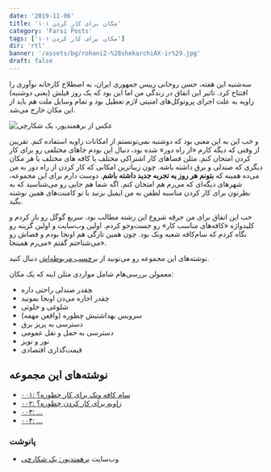 ```yaml
---
date: '2019-11-06'
title: '۱۰۱ مکان برای کار کردن'
category: 'Farsi Posts'
tags: ['۱۰۱ مکان برای کار کردن']
dir: 'rtl'
banner: '/assets/bg/rohani2-%28shekarchiAX-ir%29.jpg'
draft: false
---
```


سه‌شنبه این هفته، حسن روحانی رییس جمهوری ایران، به اصطلاح کارخانه نوآوری را افتتاح کرد. تاثیر این اتفاق در زندگی من اما این بود که یک روز قبلش (یعنی دوشنبه) زاویه به علت اجرای پروتوکل‌های امنیتی لازم تعطیل بود و تمام وسایل ملت هم باید از این مکان خارج می‌شد.

![عکس از برهمندپور، یک شکارچی](/assets/bg/rohani3-%28shekarchiAX-ir%29.jpg)

و خب این به این معنی بود که دوشنبه نمی‌تونستم از امکانات زاویه استفاده کنم. تقریبن از وقتی که دیگه کارم «از راه دور» شده بود، دنبال این بودم جاهای مختلفی رو برای کار کردن امتحان کنم. مثلن فضاهای کار اشتراکی مختلف یا کافه های مختلف یا هر مکان دیگری که صندلی و برق داشته باشه. چون زیباترین امکانی که کار کردن از راه دور به من می‌ده همینه که **بتونم هر روز یه تجربه جدید داشته باشم**. دوست دارم برای این مجموعه، شهرهای دیگه‌ای که می‌رم هم امتحان کنم. اگه شما هم جایی رو می‌شناسید که به نظرتون برای کار کردن مناسبه لطفن به من ایمیل بزنید یا تو کامنت‌های همین نوشته بگید.

خب این اتفاق برای من جرقه شروع این رشته مطالب بود. سریع گوگل رو باز کردم و کلیدواژه «کافه‌های مناسب کار» رو جست‌وجو کردم. اولین وب‌سایت و اولین گزینه رو نگاه کردم که سام‌کافه شعبه ونک بود. چون همین تازگی هم اونجا بودم و فضاش رو می‌شناختم گفتم «می‌رم همینجا».

نوشته‌های این مجموعه رو می‌تونید از [برچسب مربوطه‌اش](http://localhost:8000/tags/%DB%B1%DB%B0%DB%B1-%D9%85%DA%A9%D8%A7%D9%86-%D8%A8%D8%B1%D8%A7%DB%8C-%DA%A9%D8%A7%D8%B1-%DA%A9%D8%B1%D8%AF%D9%86) دنبال کنید.

معمولن بررسی‌هام شامل مواردی مثلن اینه که یک مکان:

- ‍چقدر صندلی راحتی داره
- چقدر اجازه می‌دن اونجا بمونید
- شلوغی و خلوتی
- سرویس بهداشتیش چطوره (واقعن مهمه)
- دسترسی به پریز برق
- دسترسی به حمل و نقل عمومی
- نور و نویز
- قیمت‌گذاری اقتصادی

## نوشته‌های این مجموعه

- [۰۰۱: سام کافه ونک برای کار چطوره؟](/blog/سام-کافه-ونک-برای-کار-کردن-چطوره؟)
- [۰۰۲: زاویه برای کار کردن چطوره؟](/blog/زاویه-برای-کار-کردن-چطوره؟)
- [۰۰۳: ...](#)
- [۰۰۴: ...](#)

### پانوشت

- وب‌سایت [برهمندپور: یک شکارچی](https://shekarchiax.ir/blog/%D8%B1%D9%88%D8%AD%D8%A7%D9%86%DB%8C-%D8%AF%D8%B1-%D8%B2%D8%A7%D9%88%DB%8C%D9%87/)
